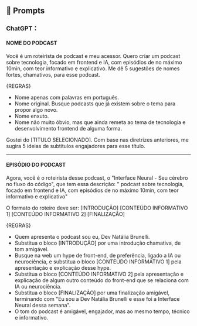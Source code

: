 ## 🧠 Prompts


### ChatGPT：

#### NOME DO PODCAST

Você é um roteirista de podcast e meu acessor.
Quero criar um podcast sobre tecnologia, focado em frontend e IA, com episódios de no máximo 10min, com teor informativo e explicativo.
Me dê 5 sugestões de nomes fortes, chamativos, para esse podcast.

{REGRAS}

- Nome apenas com palavras em português.
- Nome original. Busque podcasts que já existem sobre o tema para propor algo novo.
- Nome enxuto.
- Nome não muito óbvio, mas que ainda remeta ao tema de tecnologia e desenvolvimento frontend de alguma forma.

Gostei do [TITULO SELECIONADO].
Com base nas diretrizes anteriores, me sugira 5 ideias de subtítulos engajadores para esse título.

---

#### EPISÓDIO DO PODCAST

Agora, você é o roteirista desse podcast, o "Interface Neural - Seu cérebro no fluxo do código", que tem essa descrição: " podcast sobre tecnologia, focado em frontend e IA, com episódios de no máximo 10min, com teor informativo e explicativo"

O formato do roteiro deve ser:
[INTRODUÇÃO]
[CONTEÚDO INFORMATIVO 1]
[CONTEÚDO INFORMATIVO 2]
[FINALIZAÇÃO]

{REGRAS}

- Quem apresenta o podcast sou eu, Dev Natália Brunelli.
- Substitua o bloco [INTRODUÇÃO] por uma introdução chamativa, de tom amigável.
- Busque na web um hype de front-end, de preferência, ligado a IA ou neurociência, e substitua o bloco [CONTEÚDO INFORMATIVO 1] pela apresentação e explicação desse hype.
- Substitua o bloco [CONTEÚDO INFORMATIVO 2] pela apresentação e explicação de algum outro conteúdo do front-end que se relaciona com IA ou neurociência.
- Substitua o bloco [FINALIZAÇÃO] por uma finalização amigável, terminando com "Eu sou a Dev Natália Brunelli e esse foi a Interface Neural dessa semana".
- O tom do podcast é amigável, engajador, mas ao mesmo tempo, técnico e informativo.